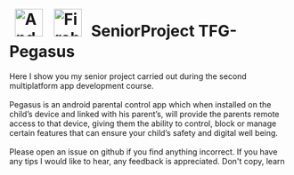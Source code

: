 # <a href="https://www.android.com/intl/en_in/" target="_blank"><img style="margin: 10px" src="https://profilinator.rishav.dev/skills-assets/android-original-wordmark.svg" alt="Android" height="50" /></a><a href="https://firebase.google.com/" target="_blank"><img style="margin: 10px" src="https://profilinator.rishav.dev/skills-assets/firebase.png" alt="Firebase" height="50" /></a>  SeniorProject TFG-Pegasus
Here I show you my senior project carried out during the second multiplatform app development course.
<br> <br>
Pegasus is an android parental control app which when installed on the child’s device and linked with his parent’s, will provide the parents remote access to that device, giving them the ability to control, block or manage certain features that can ensure your child’s safety and digital well being.
<br><br>
Please open an issue on github if you find anything incorrect. If you have any tips I would like to hear, any feedback is appreciated. Don't copy, learn 
